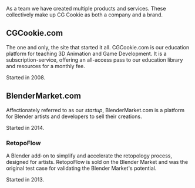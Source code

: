 As a team we have created multiple products and services. These collectively make up CG Cookie as both a company and a brand.

## CGCookie.com

The one and only, the site that started it all. CGCookie.com is our education platform for teaching 3D Animation and Game Development. It is a subscription-service, offering an all-access pass to our education library and resources for a monthly fee.

Started in 2008.

## BlenderMarket.com

Affectionately referred to as our *startup*, BlenderMarket.com is a platform for Blender artists and developers to sell their creations.

Started in 2014.

### RetopoFlow

A Blender add-on to simplify and accelerate the retopology process, designed for artists. RetopoFlow is sold on the Blender Market and was the original test case for validating the Blender Market's potential. 

Started in 2013.
